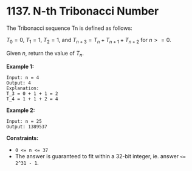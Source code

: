 # 1137. N-th Tribonacci Number

The Tribonacci sequence Tn is defined as follows: 

$T_0 = 0$, $T_1 = 1$, $T_2 = 1$, and $T_{n+3} = T_n + T_{n+1} + T_{n+2}$ for $n >= 0$.

Given $n$, return the value of $T_n$.

__Example 1:__

```
Input: n = 4
Output: 4
Explanation:
T_3 = 0 + 1 + 1 = 2
T_4 = 1 + 1 + 2 = 4
```

__Example 2:__

```
Input: n = 25
Output: 1389537
```

__Constraints:__

* `0 <= n <= 37`
* The answer is guaranteed to fit within a 32-bit integer, ie. answer `<= 2^31 - 1`.



